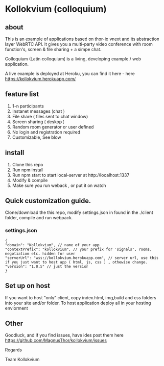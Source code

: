 # Kollokvium (colloquium)

## about
This is an example of applications based on thor-io vnext and its abstraction layer WebRTC API. It gives you a multi-party video conference with room function's, screen & file sharing + a simpe chat.

Colloquium (Latin colloquium) is a living, developing example / web application.

A live example is deployed at Heroku, you can find it here - here https://kollokvium.herokuapp.com/


## feature list

1. 1-n participants
2. Instanet messages (chat )
3. File share ( files sent to chat window)
4. Screen sharing ( deskop )
5. Random room generator or user defined
6. No login and registration required
7. Customizable,  See blow

## install 

1. Clone this repo
2. Run npm install 
3. Run npm start to start local-server at http://localhost:1337 
4. Modify & compile
5. Make sure you run weback , or put it on watch 

## Quick customization guide.

Clone/download the this repo, modify settings.json in found in the ./client folder, compile and run webpack.

### settings.json

    {
    "domain": "Kollokvium", // name of your app
    "contextPrefix": "kollokvium", // your prefix for 'signals', rooms, negotiation etc. hidden for user
    "serverUrl": "wss://kollokvium.herokuapp.com", // server url, use this if you just want to host app ( html, js, css ) , othewise change.
    "version": "1.0.5" // just the version
    }

## Set up on host
 
If you want to host "only" client, copy index.html, img,build and css folders into your site and/or folder.  To host application deploy all in your hosting enviorment 



## Other

Goodluck, and if you find issues, have ides post them here 
https://github.com/MagnusThor/kollokvium/issues

Regards

 Team Kollokvium
 
